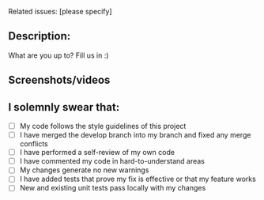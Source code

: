 Related issues: [please specify]

## Description:

What are you up to? Fill us in :)

## Screenshots/videos

<!-- If there is a visual component to what you did, please save us time by adding a screenshot. You can even link to a video demonstrating your feature, that would be cool too -->

## I solemnly swear that:

- [ ] My code follows the style guidelines of this project
- [ ] I have merged the develop branch into my branch and fixed any merge conflicts
- [ ] I have performed a self-review of my own code
- [ ] I have commented my code in hard-to-understand areas
- [ ] My changes generate no new warnings
- [ ] I have added tests that prove my fix is effective or that my feature works
- [ ] New and existing unit tests pass locally with my changes
